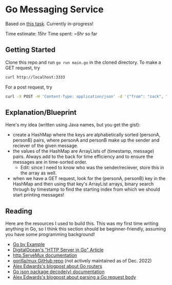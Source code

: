 # Go Messaging Service
Based on [this task](https://gist.github.com/zackbloom/57124a029f6bd1b8ab0e3ea5aff34d71). Currently
in-progress!

Time estimate: 15hr
Time spent: *~5hr* so far

## Getting Started
Clone this repo and run `go run main.go` in the cloned directory. To make a GET request, try

```bash
curl http://localhost:3333
```

For a post request, try

```bash
curl -X POST -H 'Content-Type: application/json' -d '{"from": "zack", "to": "charles", "message": "pizza tonight?"}' http://localhost:3333
```

## Explanation/Blueprint
Here's my idea (written using Java names, but you get the gist):
- create a HashMap where the keys are alphabetically sorted (personA, personB) pairs, where personA and personB make up the sender and reciever of the given message.
- the values of the HashMap are ArrayLists of (timestamp, message) pairs. Always add to the back for time efficiency and to ensure the messages are in time-sorted order.
    - Edit: since I need to know who was the sender/reciever, store this in the array as well.
- when we have a GET request, look for the (personA, personB) key in the HashMap and then using that key's ArrayList arrays, binary search through by timestamp to find the starting index from which we should start printing messages!

## Reading
Here are the resources I used to build this. This was my first time writing anything in Go, so I
think this section should be beginner-friendly, assuming you have some programming background!

- [Go by Example](https://gobyexample.com/)
- [DigitalOcean's "HTTP Server in Go" Article](https://www.digitalocean.com/community/tutorials/how-to-make-an-http-server-in-go)
- [http.ServeMux documentation](https://pkg.go.dev/net/http#ServeMux)
- [gorilla/mux GitHub repo](https://github.com/gorilla/mux) (not actively maintained as of Dec. 2022)
- [Alex Edwards's blogpost about Go routers](https://www.alexedwards.net/blog/which-go-router-should-i-use)
- [Go json package decode(v) documentation](https://pkg.go.dev/encoding/json#Decoder.Decode)
- [Alex Edwards's blogpost about parsing a Go request body](https://www.alexedwards.net/blog/how-to-properly-parse-a-json-request-body)
